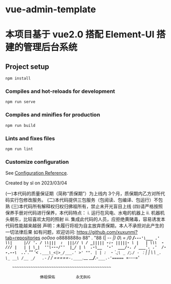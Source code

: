 # vue-admin-template

# 本项目基于 vue2.0 搭配 Element-UI 搭建的管理后台系统

## Project setup

```
npm install
```

### Compiles and hot-reloads for development

```
npm run serve
```

### Compiles and minifies for production

```
npm run build
```

### Lints and fixes files

```
npm run lint
```

### Customize configuration

See [Configuration Reference](https://cli.vuejs.org/config/).




   Created by sl on 2023/03/04

   (一)本代码的质量保证期（简称“质保期”）为上线内 3个月，质保期内乙方对所代码实行包修改服务。
   (二)本代码提供三包服务（包阅读、包编译、包运行）不包熟
   (三)本代码所有解释权归权归佛祖所有，禁止未开光盲目上线
   (四)请严格按照保养手册对代码进行保养，本代码特点：
        i. 运行在风电、水电的机器上
       ii. 机器机头朝东，比较喜欢太阳的照射
      iii. 集成此代码的人员，应拒绝黄赌毒，容易诱发本代码性能越来越弱
   声明：未履行将视为自主放弃质保期，本人不承担对此产生的一切法律后果
   如有问题，欢迎访问: https://github.com/xuxunmi?tab=repositories
                         _oo0oo_
                        o8888888o
                        88" . "88
                        (| -_- |)
                        0\  =  /0
                      ___/`---'\___
                    .' \\|     |// '.
                   / \\|||  :  |||// \
                  / _||||| -:- |||||- \
                 |   | \\\  -  /// |   |
                 | \_|  ''\---/''  |_/ |
                 \  .-\__  '-'  ___/-. /
               ___'. .'  /--.--\  `. .'___
            ."" '<  `.___\_<|>_/___.' >' "".
           | | :  `- \`.;`\ _ /`;.`/ - ` : | |
           \  \ `_.   \_ __\ /__ _/   .-` /  /
       =====`-.____`.___ \_____/___.-`___.-'=====
                         `=---='
  
  
       ~~~~~~~~~~~~~~~~~~~~~~~~~~~~~~~~~~~~~~~~~~~

                   佛祖保佑         永无BUG


